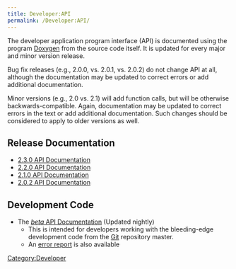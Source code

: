 ```yaml
---
title: Developer:API
permalink: /Developer:API/
---
```


The developer application program interface (API) is documented using the program [Doxygen](http://www.doxygen.org/) from the source code itself. It is updated for every major and minor version release.

Bug fix releases (e.g., 2.0.0, vs. 2.0.1, vs. 2.0.2) do not change API at all, although the documentation may be updated to correct errors or add additional documentation.

Minor versions (e.g., 2.0 vs. 2.1) will add function calls, but will be otherwise backwards-compatible. Again, documentation may be updated to correct errors in the text or add additional documentation. Such changes should be considered to apply to older versions as well.

Release Documentation
---------------------

-   [2.3.0 API Documentation](http://openbabel.org/api/2.3.0/)
-   [2.2.0 API Documentation](http://openbabel.sourceforge.net/api/2.2.0)
-   [2.1.0 API Documentation](http://openbabel.sourceforge.net/api/2.1.0)
-   [2.0.2 API Documentation](http://openbabel.sourceforge.net/api/2.0.2)

Development Code
----------------

-   The [*beta* API Documentation](http://openbabel.org/dev-api/) (Updated nightly)
    -   This is intended for developers working with the bleeding-edge development code from the [Git](/Git "wikilink") repository master.
    -   An [error report](http://openbabel.org/dev-api/docbuild.out) is also available

[Category:Developer](/Category:Developer "wikilink")